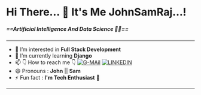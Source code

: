 # Hi There... 👋 It's Me JohnSamRaj...!
##### ==Artificial Intelligence And Data Science 🧑‍🎓==
---
- 👀 I’m interested in **Full Stack Development**
- 🌱 I’m currently learning **Django**
- 📫 👇 How to reach me 👇
[![G-MAil](https://img.shields.io/badge/Gmail-D14836?style=for-the-badge&logo=gmail&logoColor=white&color=black)](https://mail.google.com/mail/u/0/#inbox?compose=DmwnWtDkwpTkgTTbBrgPxjxpkcrSSqbSvbkPRdtZQGdQRfnRksNXWDvzcQNgzNvBRgbQXGkSXrVb) [![LINKEDIN](https://img.shields.io/badge/LinkedIn-0077B5?style=for-the-badge&logo=linkedin&logoColor=white&color=black)](https://www.linkedin.com/in/johnsamraj0301)
- 😄 Pronouns : **John** || **Sam**
- ⚡ Fun fact  : **I'm Tech Enthusiast** 🤭
---
